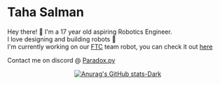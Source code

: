 # Taha Salman

<div align="left">

Hey there! 👋 I'm a 17 year old aspiring Robotics Engineer.\
I love designing and building robots 🤖 \
I'm currently working on our [FTC](https://www.firstaustralia.org/first-tech-challenge) team robot, you can check it out [here](https://instagram.com/ironlionsftc)

Contact me on discord @ [Paradox.py](https://discord.com/users/733568404081999932)



<div align="center">

[![Anurag's GitHub stats-Dark](https://github-readme-stats.vercel.app/api?username=paradoxiscoding&show_icons=true&theme=dark#gh-dark-mode-only)](https://github.com/anuraghazra/github-readme-stats#gh-dark-mode-only)


